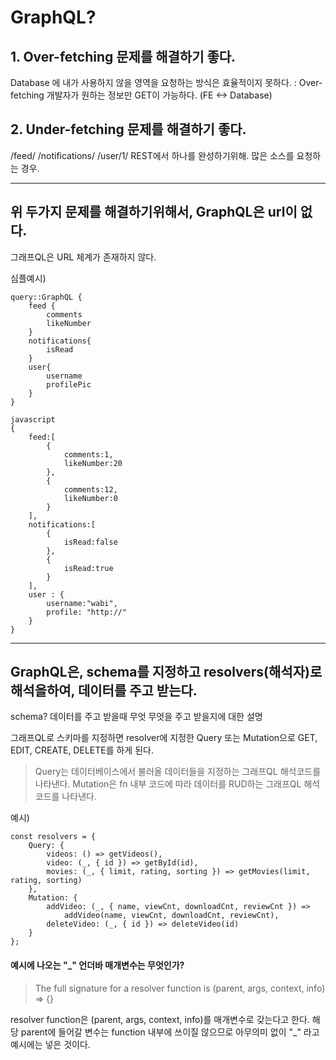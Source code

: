 # GraphQL?

## 1. Over-fetching 문제를 해결하기 좋다.

Database 에 내가 사용하지 않을 영역을 요청하는 방식은 효율적이지 못하다. : Over-fetching
개발자가 원하는 정보만 GET이 가능하다. (FE <-> Database)

## 2. Under-fetching 문제를 해결하기 좋다.

/feed/
/notifications/
/user/1/
REST에서 하나를 완성하기위해. 많은 소스를 요청하는 경우.

---

## 위 두가지 문제를 해결하기위해서, GraphQL은 url이 없다.

그래프QL은 URL 체계가 존재하지 않다.

심플예시)

    query::GraphQL {
        feed {
            comments
            likeNumber
        }
        notifications{
            isRead
        }
        user{
            username
            profilePic
        }
    }

    javascript
    {
        feed:[
            {
                comments:1,
                likeNumber:20
            },
            {
                comments:12,
                likeNumber:0
            }
        ],
        notifications:[
            {
                isRead:false
            },
            {
                isRead:true
            }
        ],
        user : {
            username:"wabi",
            profile: "http://"
        }
    }

---

## GraphQL은, schema를 지정하고 resolvers(해석자)로 해석을하여, 데이터를 주고 받는다.

schema?
데이터를 주고 받을때 무엇 무엇을 주고 받을지에 대한 설명

그래프QL로 스키마를 지정하면
resolver에 지정한 Query 또는 Mutation으로
GET, EDIT, CREATE, DELETE를 하게 된다.

> Query는 데이터베이스에서 불러올 데이터들을 지정하는 그래프QL 해석코드를 나타낸다.
> Mutation은 fn 내부 코드에 따라 데이터를 RUD하는 그래프QL 해석코드를 나타낸다.

예시)

    const resolvers = {
        Query: {
            videos: () => getVideos(),
            video: (_, { id }) => getById(id),
            movies: (_, { limit, rating, sorting }) => getMovies(limit, rating, sorting)
        },
        Mutation: {
            addVideo: (_, { name, viewCnt, downloadCnt, reviewCnt }) =>
                addVideo(name, viewCnt, downloadCnt, reviewCnt),
            deleteVideo: (_, { id }) => deleteVideo(id)
        }
    };

#### 예시에 나오는 "\_" 언더바 매개변수는 무엇인가?

> The full signature for a resolver function is (parent, args, context, info) => {}

resolver function은 (parent, args, context, info)를 매개변수로 갖는다고 한다. 해당 parent에 들어갈 변수는
function 내부에 쓰이질 않으므로 아무의미 없이 "\_" 라고 예시에는 넣은 것이다.
